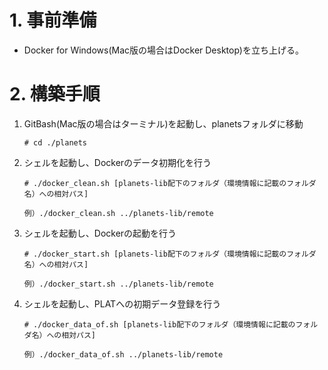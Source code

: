 # 1. 事前準備
   - Docker for Windows(Mac版の場合はDocker Desktop)を立ち上げる。

# 2. 構築手順

   1. GitBash(Mac版の場合はターミナル)を起動し、planetsフォルダに移動

      ```
      # cd ./planets
      ```

   1. シェルを起動し、Dockerのデータ初期化を行う

      ```
      # ./docker_clean.sh [planets-lib配下のフォルダ（環境情報に記載のフォルダ名）への相対パス]

      例）./docker_clean.sh ../planets-lib/remote
      ```

   1. シェルを起動し、Dockerの起動を行う

      ```
      # ./docker_start.sh [planets-lib配下のフォルダ（環境情報に記載のフォルダ名）への相対パス]

      例）./docker_start.sh ../planets-lib/remote
      ```

   1. シェルを起動し、PLATへの初期データ登録を行う

      ```
      # ./docker_data_of.sh [planets-lib配下のフォルダ（環境情報に記載のフォルダ名）への相対パス]

      例）./docker_data_of.sh ../planets-lib/remote
      ```
